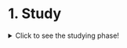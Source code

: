 # 1. Study

<details>
  <summary>Click to see the studying phase!</summary>
  
### [Study](https://github.com/OPEN-NEXT/wp2.3_Guideline-for-documentation-of-OSH-design-reuse/tree/main/Documentation%20according%20to%20activities%20and%20usage/4.%20Product%20development/4.1.%20Studying%20phase) 
 
</details>
